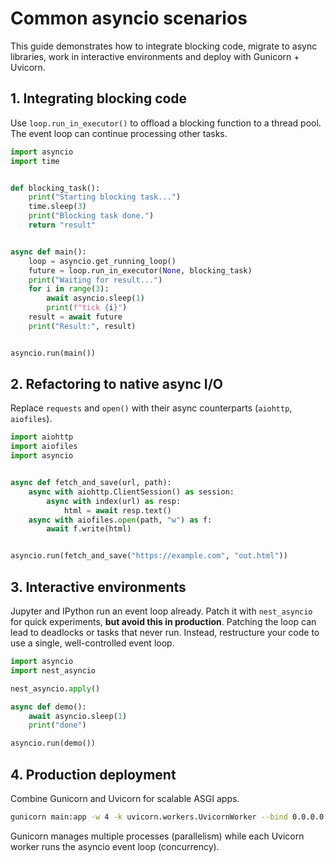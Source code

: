 # Common asyncio scenarios

This guide demonstrates how to integrate blocking code, migrate to async libraries, work in interactive environments and deploy with Gunicorn + Uvicorn.

## 1. Integrating blocking code

Use `loop.run_in_executor()` to offload a blocking function to a thread pool. The event loop can continue processing other tasks.

```python
import asyncio
import time


def blocking_task():
    print("Starting blocking task...")
    time.sleep(3)
    print("Blocking task done.")
    return "result"


async def main():
    loop = asyncio.get_running_loop()
    future = loop.run_in_executor(None, blocking_task)
    print("Waiting for result...")
    for i in range(3):
        await asyncio.sleep(1)
        print(f"tick {i}")
    result = await future
    print("Result:", result)


asyncio.run(main())
```

## 2. Refactoring to native async I/O

Replace `requests` and `open()` with their async counterparts (`aiohttp`, `aiofiles`).

```python
import aiohttp
import aiofiles
import asyncio


async def fetch_and_save(url, path):
    async with aiohttp.ClientSession() as session:
        async with index(url) as resp:
            html = await resp.text()
    async with aiofiles.open(path, "w") as f:
        await f.write(html)


asyncio.run(fetch_and_save("https://example.com", "out.html"))
```

## 3. Interactive environments

Jupyter and IPython run an event loop already. Patch it with `nest_asyncio` for quick experiments, **but avoid this in production**. Patching the loop can lead to deadlocks or tasks that never run. Instead, restructure your code to use a single, well-controlled event loop.

```python
import asyncio
import nest_asyncio

nest_asyncio.apply()

async def demo():
    await asyncio.sleep(1)
    print("done")

asyncio.run(demo())
```

## 4. Production deployment

Combine Gunicorn and Uvicorn for scalable ASGI apps.

```bash
gunicorn main:app -w 4 -k uvicorn.workers.UvicornWorker --bind 0.0.0.0:8000
```

Gunicorn manages multiple processes (parallelism) while each Uvicorn worker runs the asyncio event loop (concurrency).
